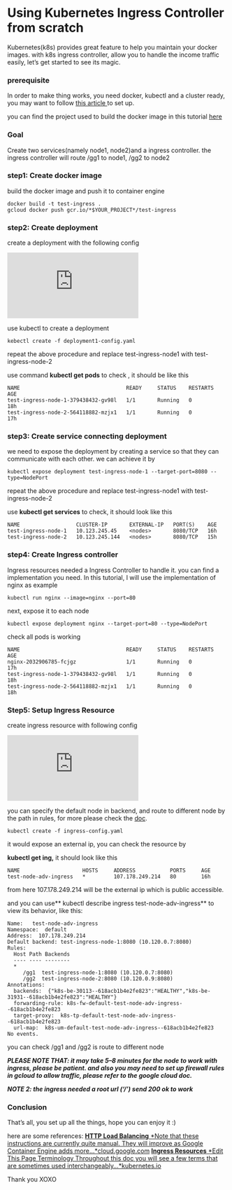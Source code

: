
# Using Kubernetes Ingress Controller from scratch

Kubernetes(k8s) provides great feature to help you maintain your docker images. with k8s ingress controller, allow you to handle the income traffic easily, let’s get started to see its magic.

### prerequisite

In order to make thing works, you need docker, kubectl and a cluster ready, you may want to follow [this article ](http://kubernetes.io/docs/hellonode/)to set up.

you can find the project used to build the docker image in this tutorial [here](https://github.com/samwalker505/test-ingress)

### Goal

Create two services(namely node1, node2)and a ingress controller. the ingress controller will route /gg1 to node1, /gg2 to node2

### step1: Create docker image

build the docker image and push it to container engine

    docker build -t test-ingress .
    gcloud docker push gcr.io/*$YOUR_PROJECT*/test-ingress

### step2: Create deployment

create a deployment with the following config

<iframe src="https://medium.com/media/8dea32da738c86ad10ec9c0f01384209" frameborder=0></iframe>

use kubectl to create a deployment

    kebectl create -f deployment1-config.yaml

repeat the above procedure and replace test-ingress-node1 with test-ingress-node-2

use command **kubectl get pods** to check , it should be like this

    NAME                                  READY     STATUS    RESTARTS   AGE
    test-ingress-node-1-379438432-gv98l   1/1       Running   0          18h
    test-ingress-node-2-564118882-mzjx1   1/1       Running   0          17h

### step3: Create service connecting deployment

we need to expose the deployment by creating a service so that they can communicate with each other. we can achieve it by

    kubectl expose deployment test-ingress-node-1 --target-port=8080 --type=NodePort

repeat the above procedure and replace test-ingress-node1 with test-ingress-node-2

use **kubectl get services** to check, it should look like this

    NAME                  CLUSTER-IP       EXTERNAL-IP   PORT(S)    AGE
    test-ingress-node-1   10.123.245.45    <nodes>       8080/TCP   16h
    test-ingress-node-2   10.123.245.144   <nodes>       8080/TCP   15h

### **step4: Create Ingress controller**

Ingress resources needed a Ingress Controller to handle it. you can find a implementation you need. In this tutorial, I will use the implementation of nginx as example

    kubectl run nginx --image=nginx --port=80

next, expose it to each node

    kubectl expose deployment nginx --target-port=80 --type=NodePort

check all pods is working

    NAME                                  READY     STATUS    RESTARTS   AGE
    nginx-2032906785-fcjgz                1/1       Running   0          17h
    test-ingress-node-1-379438432-gv98l   1/1       Running   0          18h
    test-ingress-node-2-564118882-mzjx1   1/1       Running   0          18h

### Step5: Setup Ingress Resource

create ingress resource with following config

<iframe src="https://medium.com/media/47e4f8a7f643c97a153b4eeac12b7edf" frameborder=0></iframe>

you can specify the default node in backend, and route to different node by the path in rules, for more please check the [doc](http://kubernetes.io/docs/user-guide/ingress/).

    kubectl create -f ingress-config.yaml

it would expose an external ip, you can check the resource by

**kubectl get ing,** it should look like this

    NAME                    HOSTS     ADDRESS           PORTS     AGE
    test-node-adv-ingress   *         107.178.249.214   80        16h

from here 107.178.249.214 will be the external ip which is public accessible.

and you can use** kubectl describe ingress test-node-adv-ingress** to view its behavior, like this:

    Name:   test-node-adv-ingress
    Namespace:  default
    Address:  107.178.249.214
    Default backend: test-ingress-node-1:8080 (10.120.0.7:8080)
    Rules:
      Host Path Backends
      ---- ---- --------
      *
         /gg1  test-ingress-node-1:8080 (10.120.0.7:8080)
         /gg2  test-ingress-node-2:8080 (10.120.0.9:8080)
    Annotations:
      backends:  {"k8s-be-30113--618acb1b4e2fe823":"HEALTHY","k8s-be-31931--618acb1b4e2fe823":"HEALTHY"}
      forwarding-rule: k8s-fw-default-test-node-adv-ingress--618acb1b4e2fe823
      target-proxy:  k8s-tp-default-test-node-adv-ingress--618acb1b4e2fe823
      url-map:  k8s-um-default-test-node-adv-ingress--618acb1b4e2fe823
    No events.

you can check /gg1 and /gg2 is route to different node

***PLEASE NOTE THAT: it may take 5–8 minutes for the node to work with ingress, please be patient. and also you may need to set up firewall rules in gcloud to allow traffic, please refer to the google cloud doc.***

***NOTE 2: the ingress needed a root url (‘/’) send 200 ok to work***

### **Conclusion**

That’s all, you set up all the things, hope you can enjoy it :)

here are some references:
[**HTTP Load Balancing**
*Note that these instructions are currently quite manual. They will improve as Google Container Engine adds more…*cloud.google.com](https://cloud.google.com/container-engine/docs/tutorials/http-balancer)
[**Ingress Resources**
*Edit This Page Terminology Throughout this doc you will see a few terms that are sometimes used interchangeably…*kubernetes.io](http://kubernetes.io/docs/user-guide/ingress/)

Thank you XOXO
